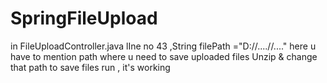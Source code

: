 # SpringFileUpload
in FileUploadController.java  lIne no 43 ,String filePath ="D://....//...."  here u have to mention path where u need to save uploaded files  Unzip &amp; change that path to save files run , it's working
